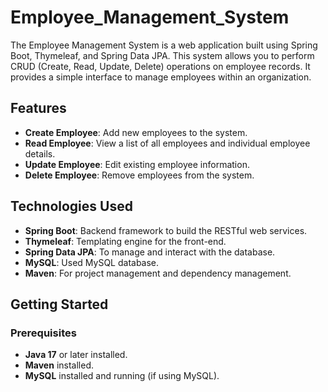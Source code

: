 # Employee_Management_System

The Employee Management System is a web application built using Spring Boot, Thymeleaf, and Spring Data JPA. This system allows you to perform CRUD (Create, Read, Update, Delete) operations on employee records. It provides a simple interface to manage employees within an organization.

## Features

- **Create Employee**: Add new employees to the system.
- **Read Employee**: View a list of all employees and individual employee details.
- **Update Employee**: Edit existing employee information.
- **Delete Employee**: Remove employees from the system.

## Technologies Used

- **Spring Boot**: Backend framework to build the RESTful web services.
- **Thymeleaf**: Templating engine for the front-end.
- **Spring Data JPA**: To manage and interact with the database.
- **MySQL**: Used MySQL database.
- **Maven**: For project management and dependency management.

## Getting Started

### Prerequisites

- **Java 17** or later installed.
- **Maven** installed.
- **MySQL** installed and running (if using MySQL).

